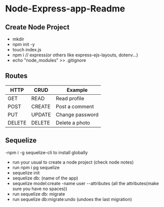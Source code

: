 # Node-Express-app-Readme

## Create Node Project

- mkdir
- npm init -y
- touch index.js 
- npm i // express(or others like express-ejs-layouts, dotenv...)
- echo "node_modules" >> .gitignore

## Routes
| HTTP  | CRUD   | Example        |
|-------|--------|----------------|
| GET   | READ   | Read profile   |
| POST  | CREATE | Post a comment |
| PUT   | UPDATE | Change password|
|DELETE | DELETE | Delete a photo |

## Sequelize

-npm i -g sequelize-cli to install globally
- run your usual to create a node project (check node notes)
- run npm i pg sequelize
- sequelize init
- sequelize db: (name of the app)
- sequelize model:create -name user --attributes (all the attributes(make sure you have no spaces))
- run sequelize db: migrate
- run sequelize db:migrate:undo (undoes the last migration)

